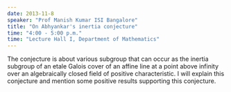 ```yaml
---
date: 2013-11-8
speaker: "Prof Manish Kumar ISI Bangalore"
title: "On Abhyankar's inertia conjecture"
time: "4:00 - 5:00 p.m." 
time: "Lecture Hall I, Department of Mathematics"
---
```

The conjecture is about various subgroup that can occur as
the inertia subgroup of an etale Galois cover of an affine line at a
point above infinity over an algebraically closed field of positive
characteristic. I will explain this conjecture and mention some
positive results supporting this conjecture.

